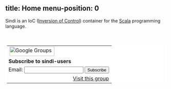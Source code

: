 
title: Home
menu-position: 0
---
Sindi is an IoC ([Inversion of Control](http://martinfowler.com/articles/injection.html)) container for the [Scala](http://www.scala-lang.org) programming language.

<div align="center">
  <br/>
  <table border=0 style="background-color: #fff; padding: 5px;" cellspacing=0>
    <tr><td>
    <img src="http://groups.google.com/intl/en/images/logos/groups_logo_sm.gif"
           height=30 width=140 alt="Google Groups">
    </td></tr>
    <tr><td style="padding-left: 5px">
    <b>Subscribe to sindi-users</b>
    </td></tr>
    <form action="http://groups.google.com/group/sindi-users/boxsubscribe">
    <tr><td style="padding-left: 5px;">
    Email: <input type=text name=email>
    <input type=submit name="sub" value="Subscribe">
    </td></tr>
  </form>
  <tr><td align=right>
    <a href="http://groups.google.com/group/sindi-users">Visit this group</a>
  </td></tr>
  </table>
  <br/>
</div>
